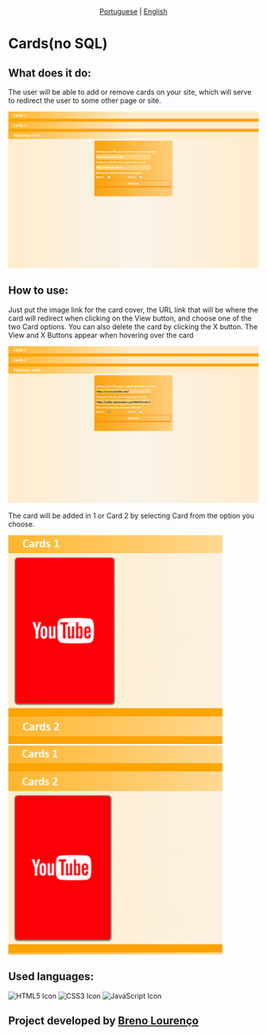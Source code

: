 <p align="center">
  <a href="/docs/readme/README_portuguese.md">Portuguese</a>
  | 
  <a href="/docs/readme/README_english.md">English</a>
</p>

<h1>Cards(no SQL)</h1>

<h2>What does it do:</h2>

<p>The user will be able to add or remove cards on your site, which will serve to redirect the user to some other page or site.</p>

<img src="/media/homeScreen.png" alt="HomeScreen">

<h2>How to use:</h2>

<p>Just put the image link for the card cover, the URL link that will be where the card will redirect when clicking on the View button, and choose one of the two Card options. You can also delete the card by clicking the X button. The View and X Buttons appear when hovering over the card</p>

<img src="/media/ex1.png" alt="Example1">

<p>The card will be added in 1 or Card 2 by selecting Card from the option you choose.</p>

<img src="/media/ex2.png" alt="Example2">

<img src="/media/ex3.png" alt="Example3">

<h2>Used languages:</h2>
<div style="display: inline_block">
  <img alt="HTML5 Icon" src="https://img.shields.io/badge/HTML5-E34F26?style=for-the-badge&logo=html5&logoColor=white">
  <img alt="CSS3 Icon" src="https://img.shields.io/badge/CSS3-1572B6?style=for-the-badge&logo=css3&logoColor=white">
  <img alt="JavaScript Icon" src="https://img.shields.io/badge/JavaScript-F7DF1E?style=for-the-badge&logo=javascript&logoColor=black">
</div>

<h2>Project developed by <a href="https://github.com/breno05s">Breno Lourenço</a></h2>
